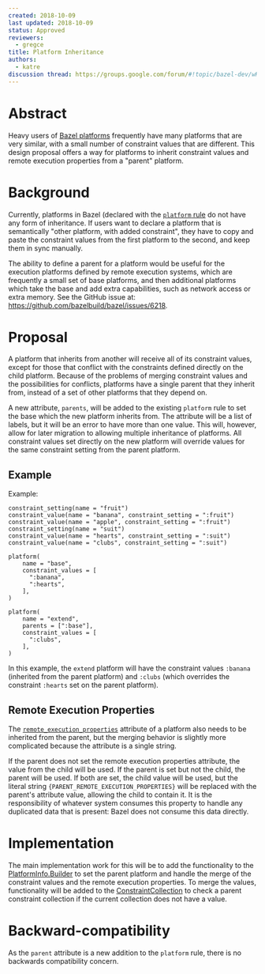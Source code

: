 ```yaml
---
created: 2018-10-09
last updated: 2018-10-09
status: Approved
reviewers:
  - gregce
title: Platform Inheritance
authors:
  - katre
discussion thread: https://groups.google.com/forum/#!topic/bazel-dev/wKacIE4MIRM
---
```


# Abstract

Heavy users of [Bazel platforms](https://docs.bazel.build/versions/master/platforms.html) frequently have many platforms that are very similar, with a small number of constraint values that are different. This design proposal offers a way for platforms to inherit constraint values and remote execution properties from a "parent" platform.


# Background

Currently, platforms in Bazel (declared with the [`platform` rule](https://docs.bazel.build/versions/master/be/platform.html#platform) do not have any form of inheritance. If users want to declare a platform that is semantically "other platform, with added constraint", they have to copy and paste the constraint values from the first platform to the second, and keep them in sync manually.

The ability to define a parent for a platform would be useful for the execution platforms defined by remote execution systems, which are frequently a small set of base platforms, and then additional platforms which take the base and add extra capabilities, such as network access or extra memory. See the GitHub issue at: https://github.com/bazelbuild/bazel/issues/6218.


# Proposal

A platform that inherits from another will receive all of its constraint values, except for those that conflict with the constraints defined directly on the child platform. Because of the problems of merging constraint values and the possibilities for conflicts, platforms have a single parent that they inherit from, instead of a set of other platforms that they depend on.

A new attribute, `parents`, will be added to the existing `platform` rule to set the base which the new platform inherits from. The attribute will be a list of labels, but it will be an error to have more than one value. This will, however, allow for later migration to allowing multiple inheritance of platforms. All constraint values set directly on the new platform will override values for the same constraint setting from the parent platform.

## Example

Example:
```
constraint_setting(name = "fruit")
constraint_value(name = "banana", constraint_setting = ":fruit")
constraint_value(name = "apple", constraint_setting = ":fruit")
constraint_setting(name = "suit")
constraint_value(name = "hearts", constraint_setting = ":suit")
constraint_value(name = "clubs", constraint_setting = ":suit")

platform(
    name = "base",
    constraint_values = [
      ":banana",
      ":hearts",
    ],
)

platform(
    name = "extend",
    parents = [":base"],
    constraint_values = [
      ":clubs",
    ],
)
```


In this example, the `extend` platform will have the constraint values `:banana` (inherited from the parent platform) and `:clubs` (which overrides the constraint `:hearts` set on the parent platform).


## Remote Execution Properties

The
[`remote_execution_properties`](https://docs.bazel.build/versions/master/be/platform.html#platform.remote_execution_properties)
attribute of a platform also needs to be inherited from the parent, but the
merging behavior is slightly more complicated because the attribute is a single
string.

If the parent does not set the remote execution properties attribute, the value from the child will be used. If the parent is set but not the child, the parent will be used. If both are set, the child value will be used, but the literal string `{PARENT_REMOTE_EXECUTION_PROPERTIES}` will be replaced with the parent's attribute value, allowing the child to contain it. It is the responsibility of whatever system consumes this property to handle any duplicated data that is present: Bazel does not consume this data directly.


# Implementation

The main implementation work for this will be to add the functionality to the [PlatformInfo.Builder](https://source.bazel.build/bazel/+/master:src/main/java/com/google/devtools/build/lib/analysis/platform/PlatformInfo.java;l=104?q=PlatformInfo) to set the parent platform and handle the merge of the constraint values and the remote execution properties. To merge the values, functionality will be added to the [ConstraintCollection](https://source.bazel.build/bazel/+/master:src/main/java/com/google/devtools/build/lib/analysis/platform/ConstraintCollection.java?q=ConstraintCollection) to check a parent constraint collection if the current collection does not have a value.


# Backward-compatibility

As the `parent` attribute is a new addition to the `platform` rule, there is no backwards compatibility concern.

